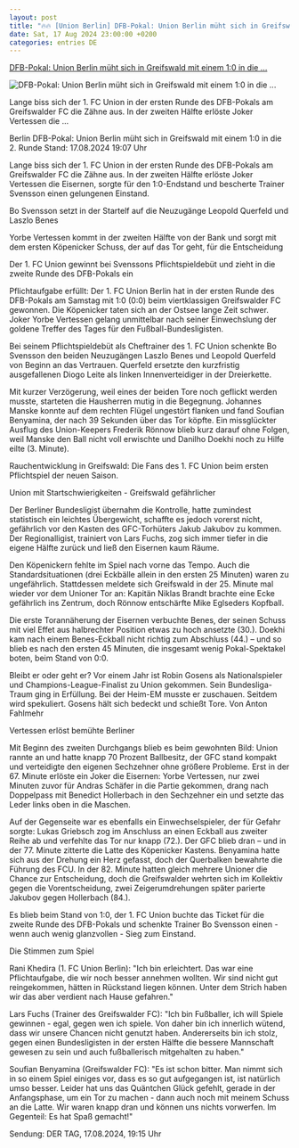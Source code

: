 ```yaml
---
layout: post
title: "🔥🔥 [Union Berlin] DFB-Pokal: Union Berlin müht sich in Greifswald mit einem 1:0 in die ..."
date: Sat, 17 Aug 2024 23:00:00 +0200
categories: entries DE
---
```

[DFB-Pokal: Union Berlin müht sich in Greifswald mit einem 1:0 in die ...](https://www.tagesschau.de/inland/regional/berlin/rbb-jetzt-live-hoeren-und-im-ticker-zieht-union-berlin-in-greifswald-in-die-2-runde-des-dfb-pokals-ein-102.html)

![DFB-Pokal: Union Berlin müht sich in Greifswald mit einem 1:0 in die ...](https://images.tagesschau.de/image/6458ce3c-0e6d-4533-b4f9-0d28f1628c48/AAABkWFTIW4/AAABkUqnCZ0/16x9-1280/rbb-audio-rbb24-inforadio-17-08-2024-jan-didjurgeit-102.jpg)

Lange biss sich der 1. FC Union in der ersten Runde des DFB-Pokals am Greifswalder FC die Zähne aus. In der zweiten Hälfte erlöste Joker Vertessen die ...

Berlin DFB-Pokal: Union Berlin müht sich in Greifswald mit einem 1:0 in die 2. Runde Stand: 17.08.2024 19:07 Uhr

Lange biss sich der 1. FC Union in der ersten Runde des DFB-Pokals am Greifswalder FC die Zähne aus. In der zweiten Hälfte erlöste Joker Vertessen die Eisernen, sorgte für den 1:0-Endstand und bescherte Trainer Svensson einen gelungenen Einstand.

Bo Svensson setzt in der Startelf auf die Neuzugänge Leopold Querfeld und Laszlo Benes

Yorbe Vertessen kommt in der zweiten Hälfte von der Bank und sorgt mit dem ersten Köpenicker Schuss, der auf das Tor geht, für die Entscheidung

Der 1. FC Union gewinnt bei Svenssons Pflichtspieldebüt und zieht in die zweite Runde des DFB-Pokals ein

Pflichtaufgabe erfüllt: Der 1. FC Union Berlin hat in der ersten Runde des DFB-Pokals am Samstag mit 1:0 (0:0) beim viertklassigen Greifswalder FC gewonnen. Die Köpenicker taten sich an der Ostsee lange Zeit schwer. Joker Yorbe Vertessen gelang unmittelbar nach seiner Einwechslung der goldene Treffer des Tages für den Fußball-Bundesligisten.



Bei seinem Pflichtspieldebüt als Cheftrainer des 1. FC Union schenkte Bo Svensson den beiden Neuzugängen Laszlo Benes und Leopold Querfeld von Beginn an das Vertrauen. Querfeld ersetzte den kurzfristig ausgefallenen Diogo Leite als linken Innenverteidiger in der Dreierkette.

Mit kurzer Verzögerung, weil eines der beiden Tore noch geflickt werden musste, starteten die Hausherren mutig in die Begegnung. Johannes Manske konnte auf dem rechten Flügel ungestört flanken und fand Soufian Benyamina, der nach 39 Sekunden über das Tor köpfte. Ein missglückter Ausflug des Union-Keepers Frederik Rönnow blieb kurz darauf ohne Folgen, weil Manske den Ball nicht voll erwischte und Danilho Doekhi noch zu Hilfe eilte (3. Minute).

Rauchentwicklung in Greifswald: Die Fans des 1. FC Union beim ersten Pflichtspiel der neuen Saison.

Union mit Startschwierigkeiten - Greifswald gefährlicher

Der Berliner Bundesligist übernahm die Kontrolle, hatte zumindest statistisch ein leichtes Übergewicht, schaffte es jedoch vorerst nicht, gefährlich vor den Kasten des GFC-Torhüters Jakub Jakubov zu kommen. Der Regionalligist, trainiert von Lars Fuchs, zog sich immer tiefer in die eigene Hälfte zurück und ließ den Eisernen kaum Räume.



Den Köpenickern fehlte im Spiel nach vorne das Tempo. Auch die Standardsituationen (drei Eckbälle allein in den ersten 25 Minuten) waren zu ungefährlich. Stattdessen meldete sich Greifswald in der 25. Minute mal wieder vor dem Unioner Tor an: Kapitän Niklas Brandt brachte eine Ecke gefährlich ins Zentrum, doch Rönnow entschärfte Mike Eglseders Kopfball.



Die erste Torannäherung der Eisernen verbuchte Benes, der seinen Schuss mit viel Effet aus halbrechter Position etwas zu hoch ansetzte (30.). Doekhi kam nach einem Benes-Eckball nicht richtig zum Abschluss (44.) – und so blieb es nach den ersten 45 Minuten, die insgesamt wenig Pokal-Spektakel boten, beim Stand von 0:0.

Bleibt er oder geht er? Vor einem Jahr ist Robin Gosens als Nationalspieler und Champions-League-Finalist zu Union gekommen. Sein Bundesliga-Traum ging in Erfüllung. Bei der Heim-EM musste er zuschauen. Seitdem wird spekuliert. Gosens hält sich bedeckt und schießt Tore. Von Anton Fahlmehr

Vertessen erlöst bemühte Berliner

Mit Beginn des zweiten Durchgangs blieb es beim gewohnten Bild: Union rannte an und hatte knapp 70 Prozent Ballbesitz, der GFC stand kompakt und verteidigte den eigenen Sechzehner ohne größere Probleme. Erst in der 67. Minute erlöste ein Joker die Eisernen: Yorbe Vertessen, nur zwei Minuten zuvor für Andras Schäfer in die Partie gekommen, drang nach Doppelpass mit Benedict Hollerbach in den Sechzehner ein und setzte das Leder links oben in die Maschen.



Auf der Gegenseite war es ebenfalls ein Einwechselspieler, der für Gefahr sorgte: Lukas Griebsch zog im Anschluss an einen Eckball aus zweiter Reihe ab und verfehlte das Tor nur knapp (72.). Der GFC blieb dran – und in der 77. Minute zitterte die Latte des Köpenicker Kastens. Benyamina hatte sich aus der Drehung ein Herz gefasst, doch der Querbalken bewahrte die Führung des FCU. In der 82. Minute hatten gleich mehrere Unioner die Chance zur Entscheidung, doch die Greifswalder wehrten sich im Kollektiv gegen die Vorentscheidung, zwei Zeigerumdrehungen später parierte Jakubov gegen Hollerbach (84.).



Es blieb beim Stand von 1:0, der 1. FC Union buchte das Ticket für die zweite Runde des DFB-Pokals und schenkte Trainer Bo Svensson einen - wenn auch wenig glanzvollen - Sieg zum Einstand.

Die Stimmen zum Spiel

Rani Khedira (1. FC Union Berlin): "Ich bin erleichtert. Das war eine Pflichtaufgabe, die wir noch besser annehmen wollten. Wir sind nicht gut reingekommen, hätten in Rückstand liegen können. Unter dem Strich haben wir das aber verdient nach Hause gefahren."



Lars Fuchs (Trainer des Greifswalder FC): "Ich bin Fußballer, ich will Spiele gewinnen - egal, gegen wen ich spiele. Von daher bin ich innerlich wütend, dass wir unsere Chancen nicht genutzt haben. Andererseits bin ich stolz, gegen einen Bundesligisten in der ersten Hälfte die bessere Mannschaft gewesen zu sein und auch fußballerisch mitgehalten zu haben."



Soufian Benyamina (Greifswalder FC): "Es ist schon bitter. Man nimmt sich in so einem Spiel einiges vor, dass es so gut aufgegangen ist, ist natürlich umso besser. Leider hat uns das Quäntchen Glück gefehlt, gerade in der Anfangsphase, um ein Tor zu machen - dann auch noch mit meinem Schuss an die Latte. Wir waren knapp dran und können uns nichts vorwerfen. Im Gegenteil: Es hat Spaß gemacht!"

Sendung: DER TAG, 17.08.2024, 19:15 Uhr

